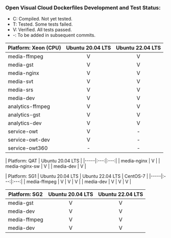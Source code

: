 ### Open Visual Cloud Dockerfiles Development and Test Status:
- C: Compiled. Not yet tested.
- T: Tested. Some tests failed.
- V: Verified. All tests passed.
- -: To be added in subsequent commits.


| Platform: Xeon (CPU) |  Ubuntu 20.04 LTS | Ubuntu 22.04 LTS |
|-----|:---:|:---:|
| media-ffmpeg | V | V |
| media-gst | V | V |
| media-nginx | V | V |
| media-svt | V | V |
| media-srs | V | V |
| media-dev | V | V |
| analytics-ffmpeg | V | V |
| analytics-gst | V | V |
| analytics-dev | V | V |
| service-owt | V | - |
| service-owt-dev | V | - |
| service-owt360 | - | - |

| Platform: QAT | Ubuntu 20.04 LTS |
|-----|:---:|:---:|
| media-nginx | V |
| media-nginx-sw | V |
| media-dev | V |

| Platform: SG1 | Ubuntu 20.04 LTS | Ubuntu 22.04 LTS | CentOS-7 |
|-----|:---:|:---:|
| media-ffmpeg | V | V | V |
| media-dev | V | V | V |

| Platform: SG2 | Ubuntu 20.04 LTS | Ubuntu 22.04 LTS |
|-----|:---:|:---:|
| media-gst | V | V |
| media-dev | V | V |
| media-ffmpeg | V | V |
| media-dev | V | V |
